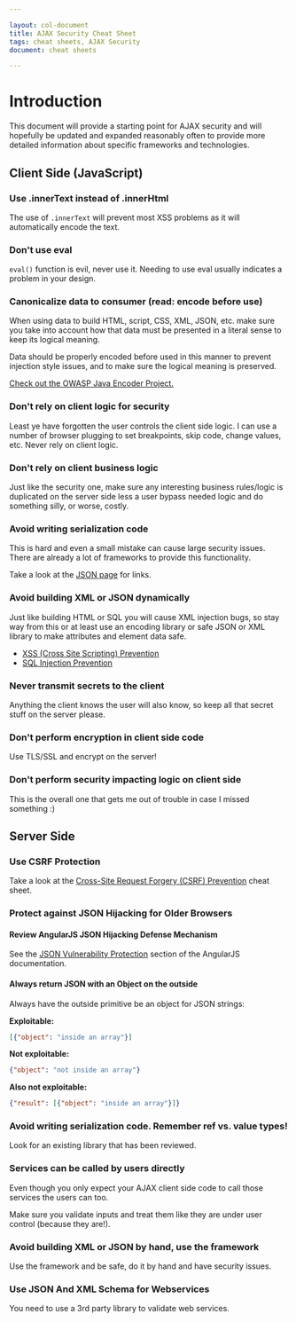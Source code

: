 ```yaml
---

layout: col-document
title: AJAX Security Cheat Sheet
tags: cheat sheets, AJAX Security
document: cheat sheets

---
```


# Introduction

This document will provide a starting point for AJAX security and will hopefully be updated and expanded reasonably often to provide more detailed information about specific frameworks and technologies.

## Client Side (JavaScript)

### Use .innerText instead of .innerHtml

The use of `.innerText` will prevent most XSS problems as it will automatically encode the text.

### Don't use eval

`eval()` function is evil, never use it. Needing to use eval usually indicates a problem in your design.

### Canonicalize data to consumer (read: encode before use)

When using data to build HTML, script, CSS, XML, JSON, etc. make sure you take into account how that data must be presented in a literal sense to keep its logical meaning. 

Data should be properly encoded before used in this manner to prevent injection style issues, and to make sure the logical meaning is preserved.

[Check out the OWASP Java Encoder Project.](https://www.owasp.org/index.php/OWASP_Java_Encoder_Project)

### Don't rely on client logic for security

Least ye have forgotten the user controls the client side logic. I can use a number of browser plugging to set breakpoints, skip code, change values, etc. Never rely on client logic.

### Don't rely on client business logic

Just like the security one, make sure any interesting business rules/logic is duplicated on the server side less a user bypass needed logic and do something silly, or worse, costly.

### Avoid writing serialization code

This is hard and even a small mistake can cause large security issues. There are already a lot of frameworks to provide this functionality. 

Take a look at the [JSON page](http://www.json.org/) for links.

### Avoid building XML or JSON dynamically

Just like building HTML or SQL you will cause XML injection bugs, so stay way from this or at least use an encoding library or safe JSON or XML library to make attributes and element data safe.

- [XSS (Cross Site Scripting) Prevention](Cross_Site_Scripting_Prevention_Cheat_Sheet.md)
- [SQL Injection Prevention](SQL_Injection_Prevention_Cheat_Sheet.md)

### Never transmit secrets to the client

Anything the client knows the user will also know, so keep all that secret stuff on the server please.

### Don't perform encryption in client side code

Use TLS/SSL and encrypt on the server!

### Don't perform security impacting logic on client side

This is the overall one that gets me out of trouble in case I missed something :)

## Server Side

### Use CSRF Protection

Take a look at the [Cross-Site Request Forgery (CSRF) Prevention](Cross-Site_Request_Forgery_Prevention_Cheat_Sheet.md) cheat sheet.

### Protect against JSON Hijacking for Older Browsers

#### Review AngularJS JSON Hijacking Defense Mechanism

See the [JSON Vulnerability Protection](https://docs.angularjs.org/api/ng/service/$http) section of the AngularJS documentation.

#### Always return JSON with an Object on the outside

Always have the outside primitive be an object for JSON strings:

**Exploitable:**

```json
[{"object": "inside an array"}]
```

**Not exploitable:**

```json
{"object": "not inside an array"}
```

**Also not exploitable:**

```json
{"result": [{"object": "inside an array"}]}
```

### Avoid writing serialization code. Remember ref vs. value types!

Look for an existing library that has been reviewed.

### Services can be called by users directly

Even though you only expect your AJAX client side code to call those services the users can too. 

Make sure you validate inputs and treat them like they are under user control (because they are!).

### Avoid building XML or JSON by hand, use the framework

Use the framework and be safe, do it by hand and have security issues.

### Use JSON And XML Schema for Webservices

You need to use a 3rd party library to validate web services.
